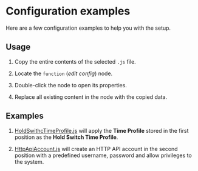 # Configuration examples

Here are a few configuration examples to help you with the setup.

## Usage

1. Copy the entire contents of the selected `.js` file.

2. Locate the `function` (*edit config*) node.

3. Double-click the node to open its properties.

4. Replace all existing content in the node with the copied data.

## Examples

1. [HoldSwithcTimeProfile.js](HoldSwithcTimeProfile.js) will apply the **Time Profile** stored in the first position as the **Hold Switch Time Profile**.

2. [HttpApiAccount.js](HttpApiAccount.js) will create an HTTP API account in the second position with a predefined username, password and allow privileges to the system.